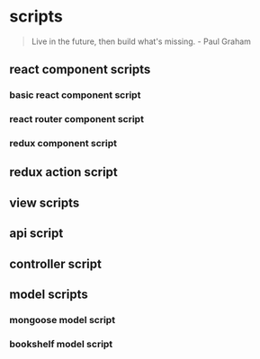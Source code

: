# scripts

> Live in the future, then build what's missing. - Paul Graham


## react component scripts

### basic react component script

### react router component script

### redux component script

## redux action script

## view scripts 

## api script

## controller script

## model scripts

### mongoose model script

### bookshelf model script